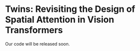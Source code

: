 # Twins: Revisiting the Design of Spatial Attention in Vision Transformers


Our code will be released soon.
